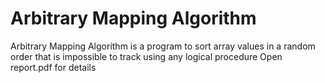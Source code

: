 # Arbitrary Mapping Algorithm
Arbitrary Mapping Algorithm is a program to sort array values in a random order that is impossible to track using any logical procedure
Open report.pdf for details

